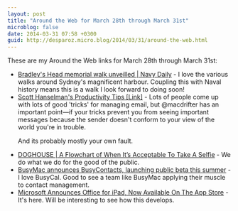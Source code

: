 ```yaml
---
layout: post
title: "Around the Web for March 28th through March 31st"
microblog: false
date: 2014-03-31 07:58 +0300
guid: http://desparoz.micro.blog/2014/03/31/around-the-web.html
---
```

<p>These are my Around the Web links for March 28th through March 31st:</p>
<ul>
<li><a href="http://news.navy.gov.au/en/Mar2014/Events/955#.Uzj1U9wkfwI">Bradley's Head memorial walk unveilled | Navy Daily</a> - I love the various walks around Sydney&#039;s magnificent harbour. Coupling this with Naval history means this is a walk I look forward to doing soon!</li>
<li><a href="http://www.macdrifter.com/2014/03/scott-hanselmans-productivity-tips-link.html">Scott Hanselman's Productivity Tips [Link]</a> - Lots of people come up with lots of good &#039;tricks&#039; for managing email, but @macdrifter has an important point&mdash;if your tricks prevent you from seeing important messages because the sender doesn&#039;t conform to your view of the world you&#039;re in trouble.

And its probably mostly your own fault.</li>
<li><a href="http://thedoghousediaries.com/5697">DOGHOUSE | A Flowchart of When It&rsquo;s Acceptable To Take A Selfie</a> - We do what we do for the good of the public.</li>
<li><a href="http://www.imore.com/busymac-announces-busycontacts-entering-public-beta-summer">BusyMac announces BusyContacts, launching public beta this summer</a> - I love BusyCal. Good to see a team like BusyMac applying their muscle to contact management.</li>
<li><a href="http://www.macstories.net/news/microsoft-announces-office-for-ipad-now-available-on-the-app-store/">Microsoft Announces Office for iPad, Now Available On The App Store</a> - It&#039;s here. Will be interesting to see how this develops.</li>

</ul>
